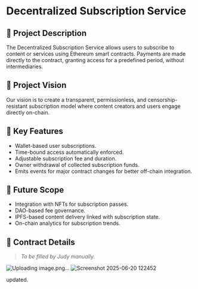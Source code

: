 # Decentralized Subscription Service

## 📄 Project Description
The Decentralized Subscription Service allows users to subscribe to content or services using Ethereum smart contracts. Payments are made directly to the contract, granting access for a predefined period, without intermediaries.

## 🌟 Project Vision
Our vision is to create a transparent, permissionless, and censorship-resistant subscription model where content creators and users engage directly on-chain.

## 🔑 Key Features
- Wallet-based user subscriptions.
- Time-bound access automatically enforced.
- Adjustable subscription fee and duration.
- Owner withdrawal of collected subscription funds.
- Emits events for major contract changes for better off-chain integration.

## 🔮 Future Scope
- Integration with NFTs for subscription passes.
- DAO-based fee governance.
- IPFS-based content delivery linked with subscription state.
- On-chain analytics for subscription trends.

## 📜 Contract Details
> _To be filled by Judy manually._

![Uploading image.png…]()
![Screenshot 2025-06-20 122452](https://github.com/user-attachments/assets/4590f81a-3887-4010-b376-a9406a9edf86)

updated.
